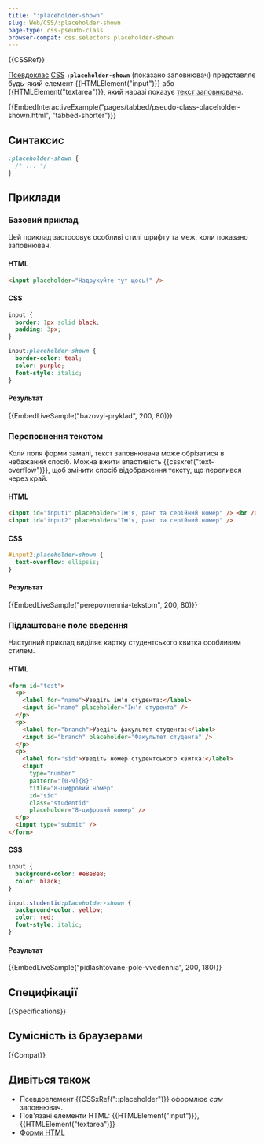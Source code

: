 ```yaml
---
title: ":placeholder-shown"
slug: Web/CSS/:placeholder-shown
page-type: css-pseudo-class
browser-compat: css.selectors.placeholder-shown
---
```


{{CSSRef}}

[Псевдоклас](/uk/docs/Web/CSS/Pseudo-classes) [CSS](/uk/docs/Web/CSS) **`:placeholder-shown`** (показано заповнювач) представляє будь-який елемент {{HTMLElement("input")}} або {{HTMLElement("textarea")}}, який наразі показує [текст заповнювача](/uk/docs/Web/HTML/Element/input#placeholder-zapovniuvach).

{{EmbedInteractiveExample("pages/tabbed/pseudo-class-placeholder-shown.html", "tabbed-shorter")}}

## Синтаксис

```css
:placeholder-shown {
  /* ... */
}
```

## Приклади

### Базовий приклад

Цей приклад застосовує особливі стилі шрифту та меж, коли показано заповнювач.

#### HTML

```html
<input placeholder="Надрукуйте тут щось!" />
```

#### CSS

```css
input {
  border: 1px solid black;
  padding: 3px;
}

input:placeholder-shown {
  border-color: teal;
  color: purple;
  font-style: italic;
}
```

#### Результат

{{EmbedLiveSample("bazovyi-pryklad", 200, 80)}}

### Переповнення текстом

Коли поля форми замалі, текст заповнювача може обрізатися в небажаний спосіб. Можна вжити властивість {{cssxref("text-overflow")}}, щоб змінити спосіб відображення тексту, що перелився через край.

#### HTML

```html
<input id="input1" placeholder="Ім'я, ранг та серійний номер" /> <br /><br />
<input id="input2" placeholder="Ім'я, ранг та серійний номер" />
```

#### CSS

```css
#input2:placeholder-shown {
  text-overflow: ellipsis;
}
```

#### Результат

{{EmbedLiveSample("perepovnennia-tekstom", 200, 80)}}

### Підлаштоване поле введення

Наступний приклад виділяє картку студентського квитка особливим стилем.

#### HTML

```html
<form id="test">
  <p>
    <label for="name">Уведіть ім'я студента:</label>
    <input id="name" placeholder="Ім'я студента" />
  </p>
  <p>
    <label for="branch">Уведіть факультет студента:</label>
    <input id="branch" placeholder="Факультет студента" />
  </p>
  <p>
    <label for="sid">Уведіть номер студентського квитка:</label>
    <input
      type="number"
      pattern="[0-9]{8}"
      title="8-цифровий номер"
      id="sid"
      class="studentid"
      placeholder="8-цифровий номер" />
  </p>
  <input type="submit" />
</form>
```

#### CSS

```css
input {
  background-color: #e8e8e8;
  color: black;
}

input.studentid:placeholder-shown {
  background-color: yellow;
  color: red;
  font-style: italic;
}
```

#### Результат

{{EmbedLiveSample("pidlashtovane-pole-vvedennia", 200, 180)}}

## Специфікації

{{Specifications}}

## Сумісність із браузерами

{{Compat}}

## Дивіться також

- Псевдоелемент {{CSSxRef("::placeholder")}} оформлює _сам_ заповнювач.
- Пов'язані елементи HTML: {{HTMLElement("input")}}, {{HTMLElement("textarea")}}
- [Форми HTML](/uk/docs/Learn/Forms)
